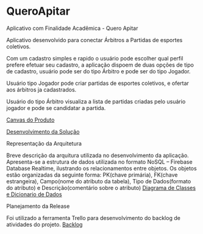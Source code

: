 # QueroApitar
Aplicativo com Finalidade Acadêmica - Quero Apitar

Aplicativo desenvolvido para conectar Árbitros a Partidas de esportes coletivos.

Com um cadastro simples e rapido o usuário pode escolher qual perfil prefere efetuar seu cadastro, a aplicação dispoem de duas opções de 
tipo de cadastro, usuário pode ser do tipo Árbitro e pode ser do tipo Jogador.

Usuário tipo Jogador pode criar partidas de esportes coletivos, e ofertar aos árbitros ja cadastrados.

Usuário do tipo Árbitro visualiza a lista de partidas criadas pelo usuário jogador e pode se candidatar a partida.

<a  href="https://drive.google.com/open?id=10DpTs86lx12fU35Vtw3V-zpByuC32or6" target="_blank">Canvas do Produto</a> 

<a  href="https://drive.google.com/open?id=17XP1Ic9popHIXda0TYSx-23tXE8F-EhD" target="_blank">Desenvolvimento da Solução</a> 

Representação da Arquitetura

Breve descrição da arquitura utilizada no desenvolvimento da aplicação.
Apresenta-se a estrutura de dados utilizada no formato NoSQL – Firebase Database Realtime, ilustrando os relacionamentos entre objetos. Os objetos estão
organizadas da seguinte forma: PK(chave primária), FK(chave estrangeira),
Campo(nome do atributo da tabela), Tipo de Dados(formato do atributo) e
Descrição(comentário sobre o atributo)
<a  href="https://drive.google.com/open?id=1SeImjOBdfRWBUG71ps_rlCmdHV5YLq_m" target="_blank">Diagrama de Classes e Dicionario de Dados</a>


Planejamento da Release

Foi utilizado a ferramenta Trello para desenvolvimento do backlog de atividades do projeto. 
<a  href="https://drive.google.com/open?id=1n4GUymzp4XPx7zOIqXOo-libaunWZRyg" target="_blank">Backlog</a>



